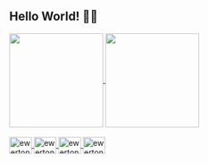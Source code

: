 ## Hello World! 🖖🏼
<a href="https://github.com/EwertonVictor/github-readme-stats">
<div>
  <img height="168" align="center" src="https://github-readme-stats.vercel.app/api?username=EwertonVictor&theme=dark&show_icons=true#gh-dark-mode-only"/>
  <img height="168" align="center" src="https://github-readme-stats.vercel.app/api/top-langs/?username=EwertonVictor&theme=dark&layout=compact"/>
</div>
<div style="display: inline_block"><br>
  <img align="center" alt="ewerton-js" height="30" width="40" src="https://cdn.jsdelivr.net/gh/devicons/devicon/icons/javascript/javascript-original.svg" />
  <img align="center" alt="ewerton-c" height="30" width="40" src="https://cdn.jsdelivr.net/gh/devicons/devicon/icons/c/c-original.svg" />
  <img align="center" alt="ewerton-html" height="30" width="40" src="https://cdn.jsdelivr.net/gh/devicons/devicon/icons/html5/html5-original.svg" />
  <img align="center" alt="ewerton-css" height="30" width="40" src="https://cdn.jsdelivr.net/gh/devicons/devicon/icons/css3/css3-original.svg"/>
</div>

